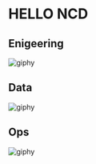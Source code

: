 # HELLO NCD

## Enigeering
![giphy](https://github.com/user-attachments/assets/7983f72a-7a0e-4d37-8b80-5b55696c9137)

## Data
![giphy](https://github.com/user-attachments/assets/50e8b501-e70d-4a73-946a-d4eebda9d8f9)


## Ops
![giphy](https://github.com/user-attachments/assets/597901a8-c6a2-43e2-8b41-77cbb61d801e)
